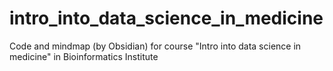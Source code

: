 # intro_into_data_science_in_medicine
Code and mindmap (by Obsidian) for course "Intro into data science in medicine" in Bioinformatics Institute
